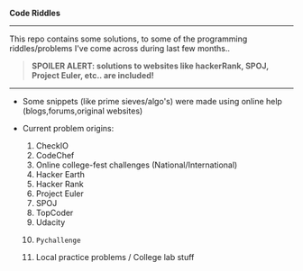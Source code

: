 **Code Riddles**

***

This repo contains some solutions, to some of the programming riddles/problems I've come across during last few months.. 

> **SPOILER ALERT: solutions to websites like hackerRank, SPOJ, Project Euler, etc.. are included!** 

***

*	Some snippets (like prime sieves/algo's) were made using online help (blogs,forums,original websites)

*	Current problem origins:
	1.	CheckIO
	2.	CodeChef
	3.	Online college-fest challenges (National/International)
	4.	Hacker Earth
	5.	Hacker Rank
	6.	Project Euler
	7.	SPOJ
	8.	TopCoder
	9.	Udacity
	10.     Pychallenge
	11.	Local practice problems / College lab stuff
	